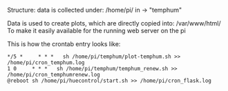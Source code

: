 Structure:
data is collected under:
/home/pi/ in -> "temphum"

Data is used to create plots, which are directly copied into:
/var/www/html/
To make it easily available for the running web server on the pi


This is how the crontab entry looks like:

```#check temperature and relative humidity and calculate absolute humidity, create plot to apache folder
*/5 *     * * *   sh /home/pi/temphum/plot-temphum.sh >> /home/pi/cron_temphum.log
1 0     * * *   sh /home/pi/temphum/temphum_renew.sh >> /home/pi/cron_temphumrenew.log
@reboot sh /home/pi/huecontrol/start.sh >> /home/pi/cron_flask.log
```
